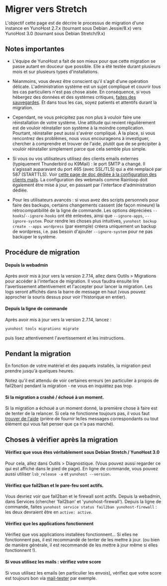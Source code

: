 # Migrer vers Stretch

L'objectif cette page est de décrire le processus de migration d'une instance en YunoHost 2.7.x (tournant sous Debian Jessie/8.x) vers YunoHost 3.0 (tournant sous Debian Stretch/9.x)

## Notes importantes

- L'équipe de YunoHost a fait de son mieux pour que cette migration se passe autant en douceur que possible. Elle a été testée durant plusieurs mois et sur plusieurs types d'installations.

- Néanmoins, vous devez être conscient qu'il s'agit d'une opération délicate. L'administration système est un sujet compliqué et couvrir tous les cas particuliers n'est pas chose aisée. En conséquence, si vous hébergez des données et des systèmes critiques, [faites des sauvegardes](/backup). Et dans tous les cas, soyez patients et attentifs durant la migration.

- Cependant, ne vous précipitez pas non plus à vouloir faire une réinstallation de votre système. Une attitude qui revient régulièrement est de vouloir réinstaller son système à la moindre complication. Pourtant, réinstaller peut aussi s'avérer compliqué. À la place, si vous rencontrez des problèmes, nous vous encourageons à investiguer, chercher à comprendre et trouver de l'aide, plutôt que de se précipiter à vouloir réinstaller simplement parce que cela semble plus simple.

- Si vous ou vos utilisateurs utilisez des clients emails externes (typiquement Thunderbird ou K9Mail) : le port SMTP a changé. Il s'agissait auparavant du port 465 (avec SSL/TLS) qui a été remplacé par 587 (STARTTLS). Voir [cette page de doc dédiée à la configuration des clients mails](/email_configure_client). La configuration des webmails comme Rainloop doit également être mise à jour, en passant par l'interface d'administration dédiée.

- Pour les utilisateurs avancés : si vous avez des scripts personnels pour faire des backups, certains changements cassent (de façon mineure) la rétrocompatibilité de la ligne de commande. Les options dépréciées `--hooks`/`--ignore-hooks` ont été enlevées, ainsi que `--ignore-apps`, `--ignore-system`. Pour rendre les choses plus intuitives, `yunohost backup create --apps wordpress` (par exemple) créera uniquement un backup de wordpress, i.e. pas besoin d'ajouter `--ignore-system` pour ne pas backuper le système.

## Procédure de migration

#### Depuis la webadmin

Après avoir mis à jour vers la version 2.7.14, allez dans Outils > Migrations pour accéder à l'interface de migration. Il vous faudra ensuite lire l'avertissement attentivement et l'accepter pour lancer la migration. Les logs seront affichés dans la barre de message en haut (vous pouvez approcher la souris dessus pour voir l'historique en entier).

#### Depuis la ligne de commande

Après avoir mis à jour vers la version 2.7.14, lancez : 

```bash
yunohost tools migrations migrate
```

puis lisez attentivement l'avertissement et les instructions.

## Pendant la migration

En fonction de votre matériel et des paquets installés, la migration peut prendre jusqu'à quelques heures.

Notez qu'il est attendu de voir certaines erreurs (en particulier à propos de fail2ban) pendant la migration - ne vous en inquiétez pas trop.

#### Si la migration a crashé / échoué à un moment.

Si la migration a échoué a un moment donné, la première chose à faire est de tenter de la relancer. Si cela ne fonctionne toujours pas, il vous faut [trouver de l'aide](/help) (prière de fournir le/les messages correspondants ou tout élément qui vous fait penser que ça n'a pas marché).

## Choses à vérifier après la migration

#### Vérifiez que vous êtes véritablement sous Debian Stretch / YunoHost 3.0

Pour cela, allez dans Outils > Diagnostique. (Vous pouvez aussi regarder ce qui est affiché dans le pied de page). En ligne de commande, vous pouvez aussi utiliser `lsb_release -a` et `yunohost --version`.

#### Vérifiez que fail2ban et le pare-feu sont actifs.

Vous devriez voir que fail2ban et le firewall sont actifs. Depuis la webadmin, dans Services (chercher 'fail2ban' et 'yunohost-firewall'). Depuis la ligne de commande, faites  `yunohost service status fail2ban yunohost-firewall` : les deux devraient être en `active: active`.

#### Vérifiez que les applications fonctionnent

Vérifiez que vos applications installées fonctionnent... Si elles ne fonctionnent pas, il est recommandé de tenter de les mettre à jour. (ou bien de manière générale, il est recommandé de les mettre à jour même si elles fonctionnent !).

#### Si vous utilisez les mails : vérifiez votre score

Si vous utilisez les emails (en particulier les envois), vérifiez que votre score est toujours bon via [mail-tester](https://www.mail-tester.com/) par exemple.
